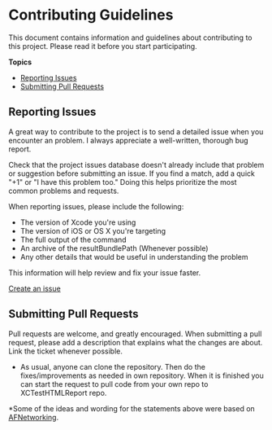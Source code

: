 # Contributing Guidelines

This document contains information and guidelines about contributing to this project.
Please read it before you start participating.

**Topics**

* [Reporting Issues](#reporting-issues)
* [Submitting Pull Requests](#submitting-pull-requests)

## Reporting Issues

A great way to contribute to the project
is to send a detailed issue when you encounter an problem.
I always appreciate a well-written, thorough bug report.

Check that the project issues database
doesn't already include that problem or suggestion before submitting an issue.
If you find a match, add a quick "+1" or "I have this problem too."
Doing this helps prioritize the most common problems and requests.

When reporting issues, please include the following:

* The version of Xcode you're using
* The version of iOS or OS X you're targeting
* The full output of the command
* An archive of the resultBundlePath (Whenever possible)
* Any other details that would be useful in understanding the problem

This information will help  review and fix your issue faster.

[Create an issue](https://github.com/XCTestHTMLReport/XCTestHTMLReport/issues/new)

## Submitting Pull Requests

Pull requests are welcome, and greatly encouraged. When submitting a pull request, please add a description that explains what the changes are about. Link the ticket whenever possible.

* As usual, anyone can clone the repository. Then do the fixes/improvements as needed in own repository. When it is finished you can start the request to pull code from your own repo to XCTestHTMLReport repo. 



*Some of the ideas and wording for the statements above were based on [AFNetworking](https://github.com/AFNetworking/AFNetworking).
